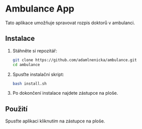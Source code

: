 # Ambulance App

Tato aplikace umožňuje spravovat rozpis doktorů v ambulanci.

## Instalace

1. Stáhněte si repozitář:
    ```bash
    git clone https://github.com/adamlnenicka/ambulance.git
    cd ambulance
    ```

2. Spusťte instalační skript:
    ```bash
    bash install.sh
    ```

3. Po dokončení instalace najdete zástupce na ploše.

## Použití

Spusťte aplikaci kliknutím na zástupce na ploše.
